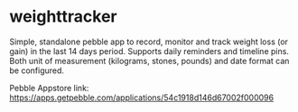 # weighttracker

Simple, standalone pebble app to record, monitor and track weight loss (or gain) in the last 14 days period. Supports daily reminders and timeline pins. Both unit of measurement (kilograms, stones, pounds) and date format can be configured.

Pebble Appstore link: https://apps.getpebble.com/applications/54c1918d146d67002f000096
